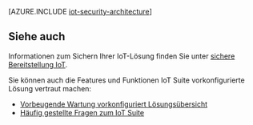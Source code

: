 <properties
 pageTitle="IoT-Sicherheitsarchitektur | Microsoft Azure"
 description="IoT Architektur Sicherheitsrichtlinien und Aspekte"
 services=""
 suite="iot-suite"
 documentationCenter=""
 authors="YuriDio"
 manager="timlt"
 editor=""/>

<tags
 ms.service="iot-suite"
 ms.devlang="na"
 ms.topic="article"
 ms.tgt_pltfrm="na"
 ms.workload="na"
 ms.date="10/17/2016"
 ms.author="yurid"/>

[AZURE.INCLUDE [iot-security-architecture](../../includes/iot-security-architecture.md)]

## <a name="see-also"></a>Siehe auch

Informationen zum Sichern Ihrer IoT-Lösung finden Sie unter [sichere Bereitstellung IoT][lnk-security-deployment].

Sie können auch die Features und Funktionen IoT Suite vorkonfigurierte Lösung vertraut machen:

- [Vorbeugende Wartung vorkonfiguriert Lösungsübersicht][lnk-predictive-overview]
- [Häufig gestellte Fragen zum IoT Suite][lnk-faq]

[lnk-predictive-overview]: iot-suite-predictive-overview.md
[lnk-faq]: iot-suite-faq.md

[lnk-security-deployment]: iot-suite-security-deployment.md